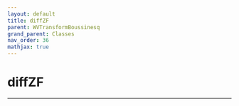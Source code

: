 ```yaml
---
layout: default
title: diffZF
parent: WVTransformBoussinesq
grand_parent: Classes
nav_order: 36
mathjax: true
---
```


#  diffZF




---

